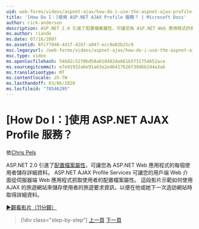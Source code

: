 ```yaml
---
uid: web-forms/videos/aspnet-ajax/how-do-i-use-the-aspnet-ajax-profile-services
title: '[How Do I：]使用 ASP.NET AJAX Profile 服務？ | Microsoft Docs'
author: rick-anderson
description: ASP.NET 2.0 引進了配置檔案屬性，可讓您為 ASP.NET Web 應用程式的每個使用者儲存詳細資料。 ASP.NET AJAX Profile Services allow 。
ms.author: riande
ms.date: 07/16/2007
ms.assetid: 8fc77048-4d1f-42bf-a947-ecc9a02b25c9
msc.legacyurl: /web-forms/videos/aspnet-ajax/how-do-i-use-the-aspnet-ajax-profile-services
msc.type: video
ms.openlocfilehash: 54b82c52f0bd58a0184824a861b5f31754652ace
ms.sourcegitcommit: e7e91932a6e91a63e2e46417626f39d6b244a3ab
ms.translationtype: MT
ms.contentlocale: zh-TW
ms.lasthandoff: 03/06/2020
ms.locfileid: "78546295"
---
```

# <a name="how-do-i-use-the-aspnet-ajax-profile-services"></a>[How Do I：]使用 ASP.NET AJAX Profile 服務？

依[Chris Pels](https://twitter.com/chrispels)

ASP.NET 2.0 引進了[配置檔案屬性](https://msdn.microsoft.com/library/at64shx3.aspx)，可讓您為 ASP.NET Web 應用程式的每個使用者儲存詳細資料。 ASP.NET AJAX Profile Services 可讓您的用戶端 Web 介面從伺服器端 Web 應用程式抓取使用者的配置檔案屬性。 這段影片示範如何使用 AJAX 的旅遊網站來儲存使用者的旅遊要求資訊，以便在他或她下一次造訪網站時取得詳細資料。

[&#9654;觀看影片（11分鐘）](https://channel9.msdn.com/Blogs/ASP-NET-Site-Videos/how-do-i-use-the-aspnet-ajax-profile-services)

> [!div class="step-by-step"]
> [上一頁](how-do-i-use-other-javascript-user-interface-libraries-with-aspnet-ajax.md)
> [下一頁](how-do-i-debug-aspnet-ajax-applications-using-visual-studio-2005.md)
